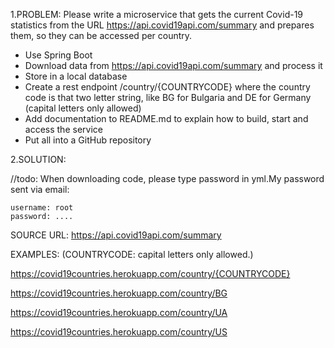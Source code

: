 1.PROBLEM:
Please write a microservice that gets the current Covid-19 statistics
from the URL https://api.covid19api.com/summary and prepares them, so they can be accessed per country.
* Use Spring Boot
* Download data from https://api.covid19api.com/summary and process it
* Store in a local database
* Create a rest endpoint /country/{COUNTRYCODE} where the country code is that two letter string,
like BG for Bulgaria and DE for Germany (capital letters only allowed)
* Add documentation to README.md to explain how to build, start and access the service
* Put all into a GitHub repository

2.SOLUTION:

//todo: When downloading code, please type password in yml.My password sent via email:

    username: root
    password: ....
    
SOURCE URL: https://api.covid19api.com/summary

EXAMPLES: (COUNTRYCODE: capital letters only allowed.)

https://covid19countries.herokuapp.com/country/{COUNTRYCODE}

https://covid19countries.herokuapp.com/country/BG

https://covid19countries.herokuapp.com/country/UA

https://covid19countries.herokuapp.com/country/US
